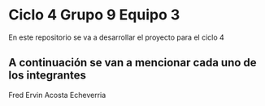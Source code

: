 # Ciclo 4 Grupo 9 Equipo 3

En este repositorio se va a desarrollar el proyecto para el ciclo 4

## A continuación se van a mencionar cada uno de los integrantes

Fred Ervin Acosta Echeverria
